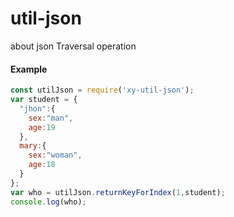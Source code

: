 # util-json
about json Traversal operation

#### Example
```js
const utilJson = require('xy-util-json');
var student = {
  "jhon":{
    sex:"man",
    age:19
  },
  mary:{
    sex:"woman",
    age:18
  }
};
var who = utilJson.returnKeyForIndex(1,student);
console.log(who);
```
